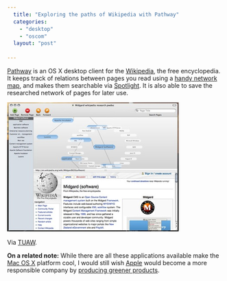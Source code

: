 ```yaml
---
  title: "Exploring the paths of Wikipedia with Pathway"
  categories: 
    - "desktop"
    - "oscom"
  layout: "post"

---
```

[Pathway][1] is an OS X desktop client for the [Wikipedia][2], the free encyclopedia. It  keeps track of relations between pages you read using a [handy network map][3], and makes them searchable via [Spotlight][4]. It is also able to save the researched network of pages for later use.

![Researching with Pathway](/files/pathway-midgard-small.jpg)

Via [TUAW][5].

__On a related note:__ While there are all these applications available make the [Mac OS X][6] platform cool, I would still wish [Apple][8] would become a more responsible company by [producing greener products][7].

[1]: http://pathway.screenager.be/features.html
[2]: http://en.wikipedia.org/wiki/Wikipedia
[3]: http://pathway.screenager.be/screenshot6.jpeg
[4]: http://www.apple.com/macosx/features/spotlight/
[5]: http://www.tuaw.com/2006/09/26/pathway-wikipedia-research-tool/
[6]: http://en.wikipedia.org/wiki/Mac_OS_X
[7]: http://www.greenpeace.org/apple/
[8]: http://en.wikipedia.org/wiki/Apple_Computer